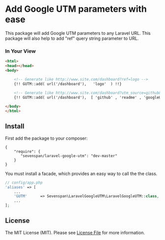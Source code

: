 # Add Google UTM parameters with ease

This package will add Google UTM parameters to any Laravel URL. 
This package will also help to add "ref" query string parameter to URL. 

### In Your View

```html
<html>
<head></head>
<body>

    <!-- Generate like http://www.site.com/dashboard?ref=logo -->
	{!! GUTM::add( url('/dashboard'),   'logo'  ) !!}
	
	<!-- Generate like http://www.site.com/dashboard?utm_source=github&utm_medium=readme&utm_term=googleUTM&utm_content=ads&utm_campaign=githubRepo -->
	{!! GUTM::add( url('/dashboard'),  [ 'github' , 'readme' , 'googleUTM' , 'ads' , 'githubRepo' ] ) !!}

</body>
</html>
```

## Install
First add the package to your composer:
```
{
    "require": {
       "sevenspan/laravel-google-utm": "dev-master"
    }
}
```

You must install  a facade, which provides an easy way to call the the class.

```php
// config/app.php
'aliases' => [
    ...
    'GUTM'      => Sevenspan\LaravelGoogleUTM\LaravelGoogleUTM::class,
    ...
];
```
## License

The MIT License (MIT). Please see [License File](LICENSE.md) for more information.
